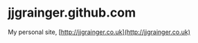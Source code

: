 jjgrainger.github.com
=====================

My personal site, [http://jjgrainger.co.uk](http://jjgrainger.co.uk)
